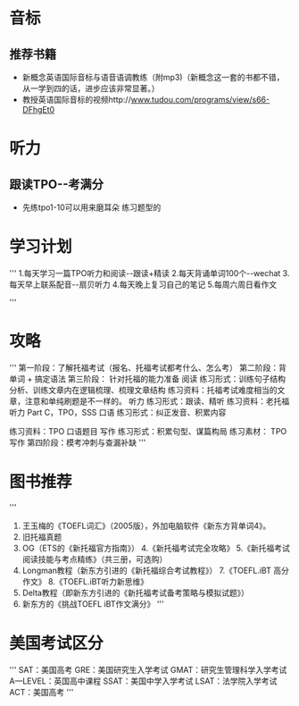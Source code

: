 # 音标
## 推荐书籍
- 新概念英语国际音标与语音语调教练（附mp3)（新概念这一套的书都不错，从一学到四的话，进步应该非常显著。）    
- 教授英语国际音标的视频http://www.tudou.com/programs/view/s66-DFhgEt0


# 听力
## 跟读TPO--考满分
- 先练tpo1-10可以用来磨耳朵 练习题型的


# 学习计划
'''
1.每天学习一篇TPO听力和阅读--跟读+精读
2.每天背诵单词100个--wechat
3.每天早上联系配音--扇贝听力
4.每天晚上复习自己的笔记
5.每周六周日看作文

'''


# 攻略
'''
第一阶段：了解托福考试（报名、托福考试都考什么、怎么考）
第二阶段：背单词 + 搞定语法
第三阶段： 针对托福的能力准备
阅读
    练习形式：训练句子结构分析、训练文章内在逻辑梳理、梳理文章结构 
    练习资料：托福考试难度相当的文章，注意和单纯刷题是不一样的。
听力
    练习形式：跟读、精听 
    练习资料：老托福听力 Part C，TPO，SSS 
口语
    练习形式：纠正发音、积累内容</p>
    练习资料：TPO 口语题目 
写作
    练习形式：积累句型、谋篇构局
    练习素材： TPO 写作
第四阶段：模考冲刺与查漏补缺
'''


# 图书推荐
'''
1. 王玉梅的《TOEFL词汇》（2005版），外加电脑软件《新东方背单词4》。
2. 旧托福真题
3. OG（ETS的《新托福官方指南》）
4.《新托福考试完全攻略》
5.《新托福考试阅读技能与考点精练》（共三册，可选购）
6. Longman教程（新东方引进的《新托福综合考试教程》）
7.《TOEFL.iBT 高分作文》
8.《TOEFL.iBT听力新思维》
9. Delta教程（即新东方引进的《新托福考试备考策略与模拟试题》）
10. 新东方的《挑战TOEFL iBT作文满分》
'''


# 美国考试区分
'''
SAT：美国高考
GRE：美国研究生入学考试
GMAT：研究生管理科学入学考试
A—LEVEL：英国高中课程
SSAT：美国中学入学考试
LSAT：法学院入学考试
ACT：美国高考
'''


